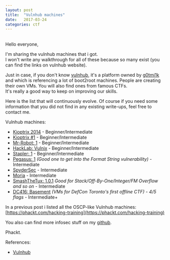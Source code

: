 ```yaml
---
layout: post
title:  "Vulnhub machines"
date:   2017-03-24
categories: ctf
---
```

<br />
Hello everyone,  
  
I'm sharing the vulnhub machines that i got.  
I won't write any walkthrough for all of these because so many exist (you can find the links on vulnhub website).  
  
Just in case, if you don't know [vulnhub](https://www.vulnhub.com/), it's a platform owned by [g0tmi1k](https://twitter.com/g0tmi1k) and which is referencing a lot of boot2root machines. People are creating their own VMs. You will also find ones from famous CTFs.  
It's really a good way to keep on improving our skills.  
  
Here is the list that will continuously evolve. Of course if you need some information that you did not find in any existing write-ups, feel free to contact me.  
  
Vulnhub machines:  
  
  - [Kioptrix 2014](https://www.vulnhub.com/entry/kioptrix-2014-5,62/) - Beginner/Intermediate
  - [Kioptrix #1](https://www.vulnhub.com/entry/kioptrix-level-1-1,22/) - Beginner/Intermediate
  - [Mr-Robot: 1](https://www.vulnhub.com/entry/mr-robot-1,151/) - Beginner/Intermediate
  - [HackLab: Vulnix](https://www.vulnhub.com/entry/hacklab-vulnix,48/) - Beginner/Intermediate
  - [Stapler: 1](https://www.vulnhub.com/entry/stapler-1,150/) - Beginner/Intermediate
  - [Pegasus: 1](https://www.vulnhub.com/entry/pegasus-1,109/) *(Good one to get into the Format String vulnerability)* - Intermediate
  - [SpyderSec](https://www.vulnhub.com/entry/spydersec-challenge,128/) - Intermediate
  - [Moria](http://www.abatchy.com/2017/03/moria-boot2root-vm.html) - Intermediate
  - [SmashTheTux: 1.0.1](https://www.vulnhub.com/entry/smashthetux-101,138/) *Good for Stack/Off-By-One/Integer/FM Overflow and so on* - Intermediate
  - [DC416: Basement](https://www.vulnhub.com/entry/dc416-2016,168/) *(VMs for DefCon Toronto's first offline CTF)* - *4/5 flags* - Intermediate+  
  
In a previous post i listed all the OSCP-like Vulnhub machines: [https://phackt.com/hacking-training](https://phackt.com/hacking-training)  
  
You also can find more infosec stuff on my [github](https://github.com/phackt/pentest).  
  
Phackt.  
  
References:  
 - [Vulnhub](https://www.vulnhub.com/)
  

